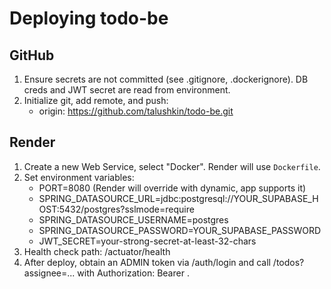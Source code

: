# Deploying todo-be

## GitHub
1. Ensure secrets are not committed (see .gitignore, .dockerignore). DB creds and JWT secret are read from environment.
2. Initialize git, add remote, and push:
   - origin: https://github.com/talushkin/todo-be.git

## Render
1. Create a new Web Service, select "Docker". Render will use `Dockerfile`.
2. Set environment variables:
   - PORT=8080 (Render will override with dynamic, app supports it)
   - SPRING_DATASOURCE_URL=jdbc:postgresql://YOUR_SUPABASE_HOST:5432/postgres?sslmode=require
   - SPRING_DATASOURCE_USERNAME=postgres
   - SPRING_DATASOURCE_PASSWORD=YOUR_SUPABASE_PASSWORD
   - JWT_SECRET=your-strong-secret-at-least-32-chars
3. Health check path: /actuator/health
4. After deploy, obtain an ADMIN token via /auth/login and call /todos?assignee=... with Authorization: Bearer <token>.
